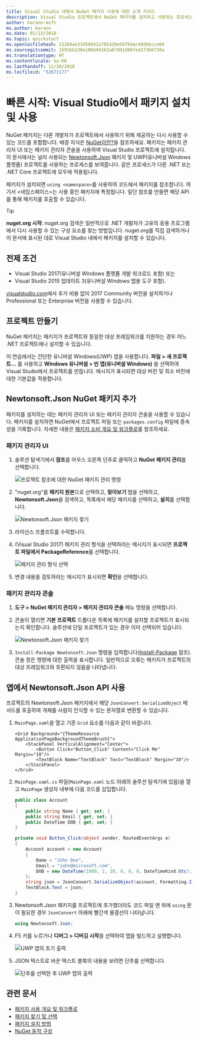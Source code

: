 ```yaml
---
title: Visual Studio 내에서 NuGet 패키지 사용에 대한 소개 가이드
description: Visual Studio 프로젝트에서 NuGet 패키지를 설치하고 사용하는 프로세스에 대한 연습 자습서입니다.
author: karann-msft
ms.author: karann
ms.date: 01/23/2018
ms.topic: quickstart
ms.openlocfilehash: 15268ae33d56042a765420e5076dac49db6cce04
ms.sourcegitcommit: 1591bb230e106b94162a87dd1d86fe427366730a
ms.translationtype: HT
ms.contentlocale: ko-KR
ms.lasthandoff: 11/30/2018
ms.locfileid: "52671177"
---
```

# <a name="quickstart-install-and-use-a-package-in-visual-studio"></a>빠른 시작: Visual Studio에서 패키지 설치 및 사용

NuGet 패키지는 다른 개발자가 프로젝트에서 사용하기 위해 제공하는 다시 사용할 수 있는 코드를 포함합니다. 배경 지식은 [NuGet이란?](../What-is-NuGet.md)을 참조하세요. 패키지는 패키지 관리자 UI 또는 패키지 관리자 콘솔을 사용하여 Visual Studio 프로젝트에 설치됩니다. 이 문서에서는 널리 사용되는 [Newtonsoft.Json](https://www.nuget.org/packages/Newtonsoft.Json/) 패키지 및 UWP(유니버설 Windows 플랫폼) 프로젝트를 사용하는 프로세스를 보여줍니다. 같은 프로세스가 다른 .NET 또는 .NET Core 프로젝트에 모두에 적용됩니다.

패키지가 설치되면 `using <namespace>`를 사용하여 코드에서 패키지를 참조합니다. 여기서 \<네임스페이스\>는 사용 중인 패키지에 특정됩니다. 일단 참조를 만들면 해당 API를 통해 패키지를 호출할 수 있습니다.

> [!Tip]
> **nuget.org 시작**: nuget.org 검색은 일반적으로 .NET 개발자가 고유의 응용 프로그램에서 다시 사용할 수 있는 구성 요소를 찾는 방법입니다. nuget.org를 직접 검색하거나 이 문서에 표시된 대로 Visual Studio 내에서 패키지를 설치할 수 있습니다.

## <a name="prerequisites"></a>전제 조건

- Visual Studio 2017(유니버설 Windows 플랫폼 개발 워크로드 포함) 또는
- Visual Studio 2015 업데이트 3(유니버설 Windows 앱용 도구 포함).

[visualstudio.com](https://www.visualstudio.com/)에서 추가 비용 없이 2017 Community 버전을 설치하거나 Professional 또는 Enterprise 버전을 사용할 수 있습니다.

## <a name="create-a-project"></a>프로젝트 만들기

NuGet 패키지는 패키지가 프로젝트와 동일한 대상 프레임워크를 지원하는 경우 어느 .NET 프로젝트에나 설치할 수 있습니다.

이 연습에서는 간단한 유니버설 Windows(UWP) 앱을 사용합니다. **파일 > 새 프로젝트...** 를 사용하고 **Windows 유니버설 > 빈 앱(유니버설 Windows)** 을 선택하여 Visual Studio에서 프로젝트를 만듭니다. 메시지가 표시되면 대상 버전 및 최소 버전에 대한 기본값을 적용합니다.

## <a name="add-the-newtonsoftjson-nuget-package"></a>Newtonsoft.Json NuGet 패키지 추가

패키지를 설치하는 데는 패키지 관리자 UI 또는 패키지 관리자 콘솔을 사용할 수 있습니다. 패키지를 설치하면 NuGet에서 프로젝트 파일 또는 `packages.config` 파일에 종속성을 기록합니다. 자세한 내용은 [패키지 소비 개요 및 워크플로](../consume-packages/Overview-and-Workflow.md)를 참조하세요.

### <a name="package-manager-ui"></a>패키지 관리자 UI

1. 솔루션 탐색기에서 **참조**를 마우스 오른쪽 단추로 클릭하고 **NuGet 패키지 관리**를 선택합니다.

    ![프로젝트 참조에 대한 NuGet 패키지 관리 명령](media/QS_Use-02-ManageNuGetPackages.png)

1. "nuget.org"를 **패키지 원본**으로 선택하고, **찾아보기** 탭을 선택하고, **Newtonsoft.Json**을 검색하고, 목록에서 해당 패키지를 선택하고, **설치**를 선택합니다.

    ![Newtonsoft.Json 패키지 찾기](media/QS_Use-03-NewtonsoftJson.png)

1. 라이선스 프롬프트를 수락합니다.

1. (Visual Studio 2017) 패키지 관리 형식을 선택하라는 메시지가 표시되면 **프로젝트 파일에서 PackageReference**를 선택합니다.

    ![패키지 관리 형식 선택](media/QS_Use-03b-SelectFormat.png)

1. 변경 내용을 검토하라는 메시지가 표시되면 **확인**을 선택합니다.

### <a name="package-manager-console"></a>패키지 관리자 콘솔

1. **도구 > NuGet 패키지 관리자 > 패키지 관리자 콘솔** 메뉴 명령을 선택합니다.

1. 콘솔이 열리면 **기본 프로젝트** 드롭다운 목록에 패키지를 설치할 프로젝트가 표시되는지 확인합니다. 솔루션에 단일 프로젝트가 있는 경우 이미 선택되어 있습니다.

    ![Newtonsoft.Json 패키지 찾기](media/QS_Use-08-Console1.png)

1. `Install-Package Newtonsoft.Json` 명령을 입력합니다([Install-Package](../tools/ps-ref-install-package.md) 참조). 콘솔 창은 명령에 대한 출력을 표시합니다. 일반적으로 오류는 패키지가 프로젝트의 대상 프레임워크와 호환되지 않음을 나타냅니다.

## <a name="use-the-newtonsoftjson-api-in-the-app"></a>앱에서 Newtonsoft.Json API 사용

프로젝트의 Newtonsoft.Json 패키지에서 해당 `JsonConvert.SerializeObject` 메서드를 호출하여 개체를 사람이 인식할 수 있는 문자열로 변환할 수 있습니다.

1. `MainPage.xaml`을 열고 기존 `Grid` 요소를 다음과 같이 바꿉니다.

    ```xaml
    <Grid Background="{ThemeResource ApplicationPageBackgroundThemeBrush}">
        <StackPanel VerticalAlignment="Center">
            <Button Click="Button_Click" Content="Click Me" Margin="10"/>
            <TextBlock Name="TextBlock" Text="TextBlock" Margin="10"/>
        </StackPanel>
    </Grid>
    ```

1. `MainPage.xaml.cs` 파일(`MainPage.xaml` 노드 아래의 솔루션 탐색기에 있음)을 열고 `MainPage` 생성자 내부에 다음 코드를 삽입합니다.

    ```cs
    public class Account
    {
        public string Name { get; set; }
        public string Email { get; set; }
        public DateTime DOB { get; set; }
    }

    private void Button_Click(object sender, RoutedEventArgs e)
    {
        Account account = new Account
        {
            Name = "John Doe",
            Email = "john@microsoft.com",
            DOB = new DateTime(1980, 2, 20, 0, 0, 0, DateTimeKind.Utc),
        };
        string json = JsonConvert.SerializeObject(account, Formatting.Indented);
        TextBlock.Text = json;
    }
    ```

1. Newtonsoft.Json 패키지를 프로젝트에 추가했더라도 코드 파일 맨 위에 `using` 문이 필요한 경우 `JsonConvert` 아래에 빨간색 물결선이 나타납니다.

    ```cs
    using Newtonsoft.Json;
    ```

1. F5 키를 누르거나 **디버그 > 디버깅 시작**을 선택하여 앱을 빌드하고 실행합니다.

    ![UWP 앱의 초기 출력](media/QS_Use-06-AppStart.png)

1. JSON 텍스트로 바꾼 텍스트 블록의 내용을 보려면 단추를 선택합니다.

    ![단추를 선택한 후 UWP 앱의 출력](media/QS_Use-07-AppEnd.png)

## <a name="related-articles"></a>관련 문서

- [패키지 사용 개요 및 워크플로](../consume-packages/overview-and-workflow.md)
- [패키지 찾기 및 선택](../consume-packages/finding-and-choosing-packages.md)
- [패키지 설치 방법](../consume-packages/ways-to-install-a-package.md)
- [NuGet 동작 구성](../consume-packages/configuring-nuget-behavior.md)
